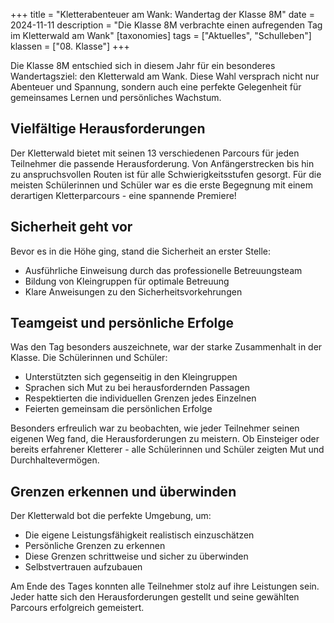 +++
title = "Kletterabenteuer am Wank: Wandertag der Klasse 8M"
date = 2024-11-11
description = "Die Klasse 8M verbrachte einen aufregenden Tag im Kletterwald am Wank"
[taxonomies]
tags = ["Aktuelles", "Schulleben"]
klassen = ["08. Klasse"]
+++

Die Klasse 8M entschied sich in diesem Jahr für ein besonderes Wandertagsziel: den Kletterwald am Wank. Diese Wahl versprach nicht nur Abenteuer und Spannung, sondern auch eine perfekte Gelegenheit für gemeinsames Lernen und persönliches Wachstum.

## Vielfältige Herausforderungen

Der Kletterwald bietet mit seinen 13 verschiedenen Parcours für jeden Teilnehmer die passende Herausforderung. Von Anfängerstrecken bis hin zu anspruchsvollen Routen ist für alle Schwierigkeitsstufen gesorgt. Für die meisten Schülerinnen und Schüler war es die erste Begegnung mit einem derartigen Kletterparcours - eine spannende Premiere!

## Sicherheit geht vor

Bevor es in die Höhe ging, stand die Sicherheit an erster Stelle:
- Ausführliche Einweisung durch das professionelle Betreuungsteam
- Bildung von Kleingruppen für optimale Betreuung
- Klare Anweisungen zu den Sicherheitsvorkehrungen

## Teamgeist und persönliche Erfolge

Was den Tag besonders auszeichnete, war der starke Zusammenhalt in der Klasse. Die Schülerinnen und Schüler:
- Unterstützten sich gegenseitig in den Kleingruppen
- Sprachen sich Mut zu bei herausfordernden Passagen
- Respektierten die individuellen Grenzen jedes Einzelnen
- Feierten gemeinsam die persönlichen Erfolge

Besonders erfreulich war zu beobachten, wie jeder Teilnehmer seinen eigenen Weg fand, die Herausforderungen zu meistern. Ob Einsteiger oder bereits erfahrener Kletterer - alle Schülerinnen und Schüler zeigten Mut und Durchhaltevermögen.

## Grenzen erkennen und überwinden

Der Kletterwald bot die perfekte Umgebung, um:
- Die eigene Leistungsfähigkeit realistisch einzuschätzen
- Persönliche Grenzen zu erkennen
- Diese Grenzen schrittweise und sicher zu überwinden
- Selbstvertrauen aufzubauen

Am Ende des Tages konnten alle Teilnehmer stolz auf ihre Leistungen sein. Jeder hatte sich den Herausforderungen gestellt und seine gewählten Parcours erfolgreich gemeistert.